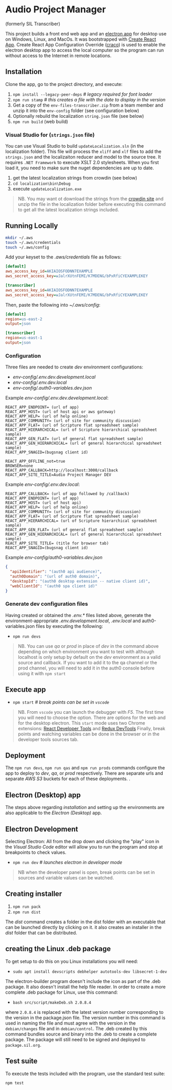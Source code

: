 # Audio Project Manager

(formerly SIL Transcriber)

This project builds a front end web app and an [electron app](https://www.electronjs.org/) for desktop use on Windows, Linux, and MacOs. It was bootstrapped with [Create React App](https://github.com/facebook/create-react-app). Create React App Configuration Override ([craco](https://craco.js.org/)) is used to enable the electron desktop app to access the local computer so the program can run without access to the Internet in remote locations.

## Installation

Clone the app, go to the project directory, and execute:

1. `npm install --legacy-peer-deps` _# legacy required for font loader_
1. `npm run stamp` _# this creates a file with the date to display in the version_
1. Get a copy of the `env-files-transcriber.zip` from a team member and unzip it into the `env-config` folder (see configuration below)
1. Optionally rebuild the localization `string.json` file (see below)
1. `npm run build` (web build)

### Visual Studio for (`strings.json` file)

You can use Visual Studio to build `updateLocalization.sln` (in the localization folder). This file will process the `xliff` and `xlf` files to add the `strings.json` and the localizaiton reducer and model to the source tree. It requires `.NET Framework` to execute XSLT 2.0 stylesheets. When you first load it, you need to make sure the nuget dependencies are up to date.

1. get the latest localization strings from crowdin (see below)
2. `cd localization\bin\Debug`
3. execute `updateLocalization.exe`

> NB. You may want ot download the strings from the [crowdin site](https://crowdin.com/project/sil-transcriber) and unzip the file in the localization folder before executing this command to get all the latest localization strings included.

## Running Locally

``` bash
mkdir ~/.aws
touch ~/.aws/credentials
touch ~/.aws/config
```

Add your keyset to the _.aws/credentials_ file as follows:

``` ini
[default]
aws_access_key_id=AKIAIOSFODNN7EXAMPLE
aws_secret_access_key=wJalrXUtnFEMI/K7MDENG/bPxRfiCYEXAMPLEKEY

[transcriber]
aws_access_key_id=AKIAIOSFODNN7EXAMPLE
aws_secret_access_key=wJalrXUtnFEMI/K7MDENG/bPxRfiCYEXAMPLEKEY
```

Then, paste the following into _~/.aws/config_:

``` ini
[default]
region=us-east-2
output=json

[transcriber]
region=us-east-1
output=json
```

### Configuration

Three files are needed to create _dev_ environment configurations:

- _env-config/.env.dev.development.local_
- _env-config/.env.dev.local_
- _env-config/.auth0-variables.dev.json_
  
Example _env-config/.env.dev.development.local_:

``` env
REACT_APP_ENDPOINT= (url of app)
REACT_APP_HOST= (url of host api or aws gateway)
REACT_APP_HELP= (url of help online)
REACT_APP_COMMUNITY= (url of site for community discussion)
REACT_APP_FLAT= (url of Scripture flat spreadsheet sample)
REACT_APP_HIERARCHICAL= (url of Scripture hierarchical spreadsheet sample)
REACT_APP_GEN_FLAT= (url of general flat spreadsheet sample)
REACT_APP_GEN_HIERARCHICAL= (url of general hierarchical spreadsheet sample)
REACT_APP_SNAGID=(bugsnag client id)

REACT_APP_OFFLINE_not=true
BROWSER=none
REACT_APP_CALLBACK=http://localhost:3000/callback
REACT_APP_SITE_TITLE=Audio Project Manager DEV
```

Example _env-config/.env.dev.local_:

``` env
REACT_APP_CALLBACK= (url of app followed by /callback)
REACT_APP_ENDPOINT= (url of app)
REACT_APP_HOST= (url of host api)
REACT_APP_HELP= (url of help online)
REACT_APP_COMMUNITY= (url of site for community discussion)
REACT_APP_FLAT= (url of Scripture flat spreadsheet sample)
REACT_APP_HIERARCHICAL= (url of Scripture hierarchical spreadsheet sample)
REACT_APP_GEN_FLAT= (url of general flat spreadsheet sample)
REACT_APP_GEN_HIERARCHICAL= (url of general hierarchical spreadsheet sample)
REACT_APP_SITE_TITLE= (title for browser tab)
REACT_APP_SNAGID=(bugsnag client id)
```

Example _env-config/auth0-variables.dev.json_

``` json
{
  "apiIdentifier": "(auth0 api audience)",
  "auth0Domain": "(url of auth0 domain)",
  "desktopId": "(auth0 desktop extension -- native client id)",
  "webClientId": "(auth0 spa client id)"
}
```

### Generate dev configuration files

Having created or obtained the _.env.\*_ files listed above, generate the environment-appropriate _.env.development.local_, _.env.local_ and auth0-variables.json files by executing the following:

- `npm run devs`

> NB. You can use _qa_ or _prod_ in place of _dev_ in the command above depending on which environment you want to test with although localhost is only setup by default on the _dev_ environment as a valid source and callback. If you want to add it to the qa channel or the prod channel, you will need to add it in the auth0 console before using it with `npm start`

## Execute app

- `npm start` _# break points can be set in `vscode`_

> NB. From `vscode` you can launch the debugger with _F5_. The first time you will need to choose the option. There are options for the web and for the desktop electron. This `start` mode uses two Chrome extensions: [React Developer Tools](https://chrome.google.com/webstore/detail/react-developer-tools/fmkadmapgofadopljbjfkapdkoienihi) and [Redux DevTools](https://chrome.google.com/webstore/detail/redux-devtools/lmhkpmbekcpmknklioeibfkpmmfibljd) Finally, break points and watching variables can be done in the browser or in the developer tools sources tab.

## Deployment

The `npm run devs`, `npm run qas` and `npm run prods` commands configure the app to deploy to _dev_, _qa_, or _prod_ respectively. There are separate urls and separate _AWS S3_ buckets for each of these deployments. .

## Electron (Desktop) app

The steps above regarding _installation_ and setting up the environments are also applicable to the _Electron (Desktop)_ app.

## Electron Development

Selecting Electron: All from the drop down and clicking the "play" icon in the _Visual Studio Code_ editor will allow you to run the program and stop at breakpoints to check values.

- `npm run dev` _# launches electron in developer mode_

>NB when the developer panel is open, break points can be set in sources and variable values can be watched.

## Creating installer

1. `npm run pack`
1. `npm run dist`

The _dist_ command creates a folder in the dist folder with an executable that can be launched directly by clicking on it. it also creates an installer in the _dist_ folder that can be distributed.

## creating the Linux .deb package

To get setup to do this on you Linux installations you will need:

- `sudo apt install devscripts debhelper autotools-dev libsecret-1-dev`

The electron-builder program doesn't include the icon as part of the .deb package. It also doesn't install the help file reader. In order to create a more complete .deb package for Linux, use this command:

- `bash src/script/makeDeb.sh 2.0.8.4`

where `2.0.8.4` is replaced with the latest version number corresponding to the version in the package.json file. The version number in this command is used in naming the file and must agree with the version in the `debian/changes` file and in `debian/control`. The .deb created by this command bundles source and binary into the .deb to create a complete package. The package will still need to be signed and deployed to `package.sil.org`.

## Test suite

To execute the tests included with the program, use the standard test suite:

``` bash
npm test
```
